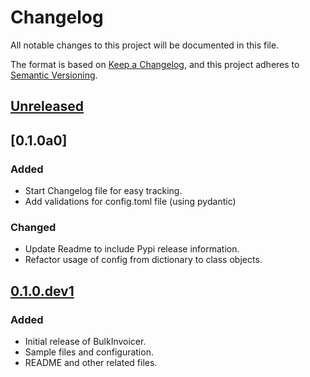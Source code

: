# Changelog

All notable changes to this project will be documented in this file.

The format is based on [Keep a Changelog](https://keepachangelog.com/en/1.1.0/),
and this project adheres to [Semantic Versioning](https://semver.org/spec/v2.0.0.html).

## [Unreleased]

## [0.1.0a0]

### Added

- Start Changelog file for easy tracking.
- Add validations for config.toml file (using pydantic)

### Changed

- Update Readme to include Pypi release information.
- Refactor usage of config from dictionary to class objects.

## [0.1.0.dev1]

### Added

- Initial release of BulkInvoicer.
- Sample files and configuration.
- README and other related files.

[unreleased]: https://github.com/yashovardhan99/bulkinvoicer/compare/v0.1.0a0...HEAD
[v0.1.0a0]: https://github.com/yashovardhan99/bulkinvoicer/compare/v0.1.0.dev1...v0.1.0a0
[0.1.0.dev1]: https://github.com/yashovardhan99/bulkinvoicer/commits/v0.1.0.dev1